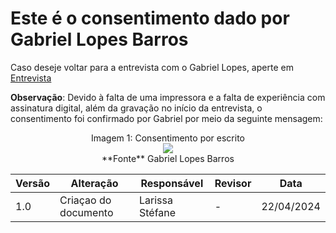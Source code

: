 # Este é o consentimento dado por Gabriel Lopes Barros

Caso deseje voltar para a entrevista com o Gabriel Lopes, aperte em [Entrevista](PerfilUsuario/Estudantes/Entrevistas/Gravacao/GabrielLopes.md)

**Observação**: Devido à falta de uma impressora e a falta de experiência com assinatura digital, além da gravação no início da entrevista, o consentimento foi confirmado por Gabriel por meio da seguinte mensagem:

  <div align="center">
    Imagem 1: Consentimento por escrito
    <br>
    <img src="https://raw.githubusercontent.com/Interacao-Humano-Computador/2024.1-SIGAA/main/Midia/Termos_Consentimentos_Assinados/Consentimento_Gabriel.jpeg">
    <br>
     **Fonte** Gabriel Lopes Barros
    <br>
</div>


| Versão | Alteração | Responsável | Revisor | Data |
| - | - | - | - | - |
| 1.0 | Criaçao do documento | Larissa Stéfane | - | 22/04/2024 |
